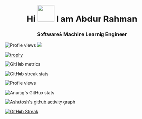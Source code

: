 
<h1 align="center"> Hi <img src="https://c.tenor.com/yWSRmymbuBkAAAAM/waving-hi.gif width="55px" height="55px" "> I am Abdur Rahman</h1> 

<h3 align="center"> Software& Machine Learnig Engineer </h3> 

![Profile views](https://gpvc.arturio.dev/Abdurrahmans)  ![](https://visitor-badge.glitch.me/badge?page_id=Abdurrahmans.Abdurrahmans)  



[![trophy](https://github-profile-trophy.vercel.app/?username=Abdurrahmans)](https://github.com/ryo-ma/github-profile-trophy)

![GitHub metrics](https://metrics.lecoq.io/Abdurrahmans)  

![GitHub streak stats](https://github-readme-streak-stats.herokuapp.com/?user=Abdurrahmans)  

![Profile views](https://gpvc.arturio.dev/Abdurrahmans)  

![Anurag's GitHub stats](https://github-readme-stats.vercel.app/api?username=Abdurrahmans&theme=dark&show_icons=true)

[![Ashutosh's github activity graph](https://activity-graph.herokuapp.com/graph?username=Abdurrahmans&theme=react-dark)](https://github.com/ashutosh00710/github-readme-activity-graph)


[![GitHub Streak](https://streak-stats.demolab.com/?user=Abdurrahmans&currStreakNum=2FD3EB&fire=pink&sideLabels=F00&date_format=[Y.]n.j)](https://git.io/streak-stats)
